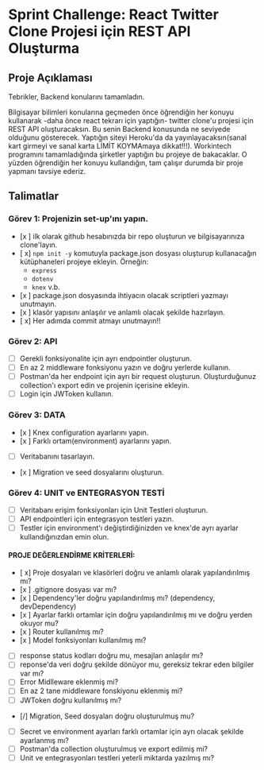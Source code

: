 # Sprint Challenge: React Twitter Clone Projesi için REST API Oluşturma

## Proje Açıklaması

Tebrikler, Backend konularını tamamladın.

Bilgisayar bilimleri konularına geçmeden önce öğrendiğin her konuyu kullanarak -daha önce react tekrarı için yaptığın- twitter clone'u projesi için REST API oluşturacaksın. Bu senin Backend konusunda ne seviyede olduğunu gösterecek.
Yaptığın siteyi Heroku'da da yayınlayacaksın(sanal kart girmeyi ve sanal karta LİMİT KOYMAmaya dikkat!!!).
Workintech programını tamamladığında şirketler yaptığın bu projeye de bakacaklar. O yüzden öğrendiğin her konuyu kullandığın, tam çalışır durumda bir proje yapmanı tavsiye ederiz.

## Talimatlar

### Görev 1: Projenizin set-up'ını yapın.

- [x ] ilk olarak github hesabınızda bir repo oluşturun ve bilgisayarınıza clone'layın.
- [ x] `npm init -y` komutuyla package.json dosyası oluşturup kullanacağın kütüphaneleri projeye ekleyin.
  Örneğin:
  - `express`
  - `dotenv`
  - `knex` v.b.
- [x ] package.json dosyasında ihtiyacın olacak scriptleri yazmayı unutmayın.
- [x ] klasör yapısını anlaşılır ve anlamlı olacak şekilde hazırlayın.
- [ x] Her adımda commit atmayı unutmayın!!

### Görev 2: API

- [ ] Gerekli fonksiyonalite için ayrı endpointler oluşturun.
- [ ] En az 2 middleware fonksiyonu yazın ve doğru yerlerde kullanın.
- [ ] Postman'da her endpoint için ayrı bir request oluşturun. Oluşturduğunuz collection'ı export edin ve projenin içerisine ekleyin.
- [ ] Login için JWToken kullanın.

### Görev 3: DATA

- [x ] Knex configuration ayarlarını yapın.
- [x ] Farklı ortam(environment) ayarlarını yapın.
- [ ] Veritabanını tasarlayın.
- [x ] Migration ve seed dosyalarını oluşturun.

### Görev 4: UNIT ve ENTEGRASYON TESTİ

- [ ] Veritabanı erişim fonksiyonları için Unit Testleri oluşturun.
- [ ] API endpointleri için entegrasyon testleri yazın.
- [ ] Testler için environment'ı değiştirdiğinizden ve knex'de ayrı ayarlar kullandığınızdan emin olun.

#### PROJE DEĞERLENDİRME KRİTERLERİ:

- [ x] Proje dosyaları ve klasörleri doğru ve anlamlı olarak yapılandırılmış mı?
- [x ] .gitignore dosyası var mı?
- [x ] Dependency'ler doğru yapılandırılmış mı? (dependency, devDependency)
- [x ] Ayarlar farklı ortamlar için doğru yapılandırılmış mı ve doğru yerden okuyor mu?
- [x ] Router kullanılmış mı?
- [x ] Model fonksiyonları kullanılmış mı?
- [ ] response status kodları doğru mu, mesajları anlaşılır mı?
- [ ] reponse'da veri doğru şekilde dönüyor mu, gereksiz tekrar eden bilgiler var mı?
- [ ] Error Midlleware eklenmiş mi?
- [ ] En az 2 tane middleware fonskiyonu eklenmiş mi?
- [ ] JWToken doğru kullanılmış mı?
- [/] Migration, Seed dosyaları doğru oluşturulmuş mu?
- [ ] Secret ve environment ayarları farklı ortamlar için ayrı olacak şekilde ayarlanmış mı?
- [ ] Postman'da collection oluşturulmuş ve export edilmiş mi?
- [ ] Unit ve entegrasyonları testleri yeterli miktarda yazılmış mı?

